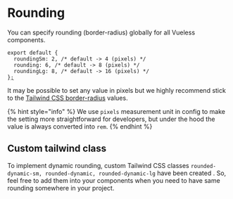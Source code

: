 # Rounding

You can specify rounding (border-radius) globally for all Vueless components.&#x20;

<pre class="language-js" data-title="vueless.config.js"><code class="lang-js">export default {
  roundingSm: 2, /* default -> 4 (pixels) */
  rounding: 6, /* default -> 8 (pixels) */
  roundingLg: 8, /* default -> 16 (pixels) */
}<a data-footnote-ref href="#user-content-fn-1">;</a>
</code></pre>

It may be possible to set any value in pixels but we highly recommend stick to the [Tailwind CSS border-radius](https://tailwindcss.com/docs/border-radius) values.

{% hint style="info" %}
We use `pixels` measurement unit in config to make the setting more straightforward for developers, but under the hood the value is always converted into `rem`.
{% endhint %}

## Custom tailwind class

To implement dynamic rounding, custom Tailwind CSS classes `rounded-dynamic-sm, rounded-dynamic, rounded-dynamic-lg` have been created . So, feel free to add them into your components when you need to have same rounding somewhere in your project.

[^1]: 
